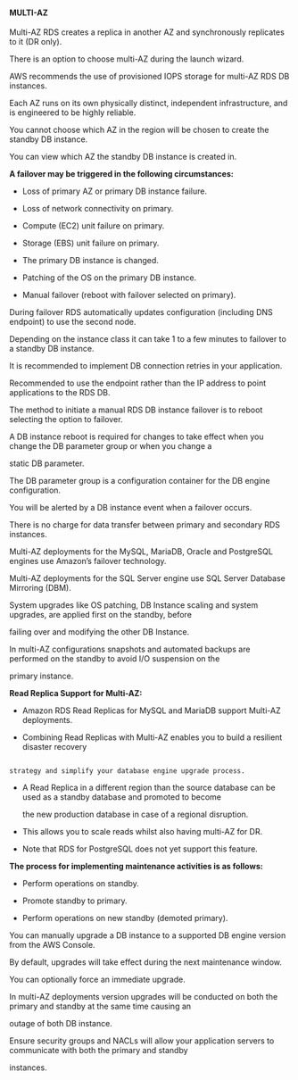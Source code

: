 #### MULTI-AZ

Multi-AZ RDS creates a replica in another AZ and synchronously replicates to
it (DR only).

There is an option to choose multi-AZ during the launch wizard.

AWS recommends the use of provisioned IOPS storage for multi-AZ RDS DB
instances.

Each AZ runs on its own physically distinct, independent infrastructure, and is
engineered to be highly reliable.

You cannot choose which AZ in the region will be chosen to create the standby DB
instance.

You can view which AZ the standby DB instance is created in.

**A failover may be triggered in the following circumstances:**

- Loss of primary AZ or primary DB instance failure.

- Loss of network connectivity on primary.

- Compute (EC2) unit failure on primary.

- Storage (EBS) unit failure on primary.

- The primary DB instance is changed.

- Patching of the OS on the primary DB instance.

- Manual failover (reboot with failover selected on primary).

During failover RDS automatically updates configuration (including DNS endpoint)
to use the second node.

Depending on the instance class it can take 1 to a few minutes to failover to a
standby DB instance.

It is recommended to implement DB connection retries in your application.

Recommended to use the endpoint rather than the IP address to point applications
to the RDS DB.

The method to initiate a manual RDS DB instance failover is to reboot selecting
the option to failover.

A DB instance reboot is required for changes to take effect when you change the
DB parameter group or when you change a

static DB parameter.

The DB parameter group is a configuration container for the DB engine
configuration.

You will be alerted by a DB instance event when a failover occurs.

There is no charge for data transfer between primary and secondary RDS
instances.

Multi-AZ deployments for the MySQL, MariaDB, Oracle and PostgreSQL engines use
Amazon’s failover technology.

Multi-AZ deployments for the SQL Server engine use SQL Server Database
Mirroring (DBM).

System upgrades like OS patching, DB Instance scaling and system upgrades, are
applied first on the standby, before

failing over and modifying the other DB Instance.

In multi-AZ configurations snapshots and automated backups are performed on the
standby to avoid I/O suspension on the

primary instance.

**Read Replica Support for Multi-AZ:**

- Amazon RDS Read Replicas for MySQL and MariaDB support Multi-AZ deployments.

- Combining Read Replicas with Multi-AZ enables you to build a resilient
  disaster recovery

```

strategy and simplify your database engine upgrade process.

```

- A Read Replica in a different region than the source database can be used as a
  standby database and promoted to become

  the new production database in case of a regional disruption.

- This allows you to scale reads whilst also having multi-AZ for DR.

- Note that RDS for PostgreSQL does not yet support this feature.

**The process for implementing maintenance activities is as follows:**

- Perform operations on standby.

- Promote standby to primary.

- Perform operations on new standby (demoted primary).

You can manually upgrade a DB instance to a supported DB engine version from the
AWS Console.

By default, upgrades will take effect during the next maintenance window.

You can optionally force an immediate upgrade.

In multi-AZ deployments version upgrades will be conducted on both the primary
and standby at the same time causing an

outage of both DB instance.

Ensure security groups and NACLs will allow your application servers to
communicate with both the primary and standby

instances.

